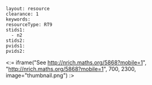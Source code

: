 ````
layout: resource
clearance: 1
keywords:
resourceType: RT9
stids1: 
  - n2
stids2:
pvids1:
pvids2:

````

<:= iframe("See http://nrich.maths.org/5868?mobile=1", "http://nrich.maths.org/5868?mobile=1", 700, 2300, image="thumbnail.png") :>



